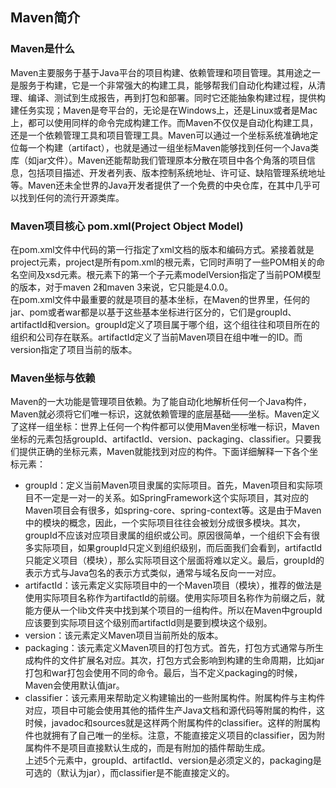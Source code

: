 ## Maven简介

### Maven是什么
Maven主要服务于基于Java平台的项目构建、依赖管理和项目管理。其用途之一是服务于构建，它是一个非常强大的构建工具，能够帮我们自动化构建过程，从清理、编译、测试到生成报告，再到打包和部署。同时它还能抽象构建过程，提供构建任务实现；Maven是夸平台的，无论是在Windows上，还是Linux或者是Mac上，都可以使用同样的命令完成构建工作。而Maven不仅仅是自动化构建工具，还是一个依赖管理工具和项目管理工具。Maven可以通过一个坐标系统准确地定位每一个构建（artifact），也就是通过一组坐标Maven能够找到任何一个Java类库（如jar文件）。Maven还能帮助我们管理原本分散在项目中各个角落的项目信息，包括项目描述、开发者列表、版本控制系统地址、许可证、缺陷管理系统地址等。Maven还未全世界的Java开发者提供了一个免费的中央仓库，在其中几乎可以找到任何的流行开源类库。

### Maven项目核心 pom.xml(Project Object Model)
在pom.xml文件中代码的第一行指定了xml文档的版本和编码方式。紧接着就是project元素，project是所有pom.xml的根元素，它同时声明了一些POM相关的命名空间及xsd元素。根元素下的第一个子元素modelVersion指定了当前POM模型的版本，对于maven 2和maven 3来说，它只能是4.0.0。  
在pom.xml文件中最重要的就是项目的基本坐标，在Maven的世界里，任何的jar、pom或者war都是以基于这些基本坐标进行区分的，它们是groupId、artifactId和version。groupId定义了项目属于哪个组，这个组往往和项目所在的组织和公司存在联系。artifactId定义了当前Maven项目在组中唯一的ID。而version指定了项目当前的版本。

### Maven坐标与依赖
Maven的一大功能是管理项目依赖。为了能自动化地解析任何一个Java构件，Maven就必须将它们唯一标识，这就依赖管理的底层基础——坐标。Maven定义了这样一组坐标：世界上任何一个构件都可以使用Maven坐标唯一标识，Maven坐标的元素包括groupId、artifactId、version、packaging、classifier。只要我们提供正确的坐标元素，Maven就能找到对应的构件。下面详细解释一下各个坐标元素：
* groupId：定义当前Maven项目隶属的实际项目。首先，Maven项目和实际项目不一定是一对一的关系。如SpringFramework这个实际项目，其对应的Maven项目会有很多，如spring-core、spring-context等。这是由于Maven中的模块的概念，因此，一个实际项目往往会被划分成很多模块。其次，groupId不应该对应项目隶属的组织或公司。原因很简单，一个组织下会有很多实际项目，如果groupId只定义到组织级别，而后面我们会看到，artifactId只能定义项目（模块），那么实际项目这个层面将难以定义。最后，groupId的表示方式与Java包名的表示方式类似，通常与域名反向一一对应。
* artifactId：该元素定义实际项目中的一个Maven项目（模块），推荐的做法是使用实际项目名称作为artifactId的前缀。使用实际项目名称作为前缀之后，就能方便从一个lib文件夹中找到某个项目的一组构件。所以在Maven中groupId应该要到实际项目这个级别而artifactId则是要到模块这个级别。
* version：该元素定义Maven项目当前所处的版本。
* packaging：该元素定义Maven项目的打包方式。首先，打包方式通常与所生成构件的文件扩展名对应。其次，打包方式会影响到构建的生命周期，比如jar打包和war打包会使用不同的命令。最后，当不定义packaging的时候，Maven会使用默认值jar。
* classifier：该元素用来帮助定义构建输出的一些附属构件。附属构件与主构件对应，项目中可能会使用其他的插件生产Java文档和源代码等附属的构件，这时候，javadoc和sources就是这样两个附属构件的classifier。这样的附属构件也就拥有了自己唯一的坐标。注意，不能直接定义项目的classifier，因为附属构件不是项目直接默认生成的，而是有附加的插件帮助生成。  
上述5个元素中，groupId、artifactId、version是必须定义的，packaging是可选的（默认为jar），而classifier是不能直接定义的。
